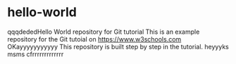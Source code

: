 # hello-world
qqqdededHello World repository for Git tutorial
This is an example repository for the Git tutoial on https://www.w3schools.com
OKayyyyyyyyyyy
This repository is built step by step in the tutorial. heyyyks  msms
cfrrrrrrrrrrrrr
